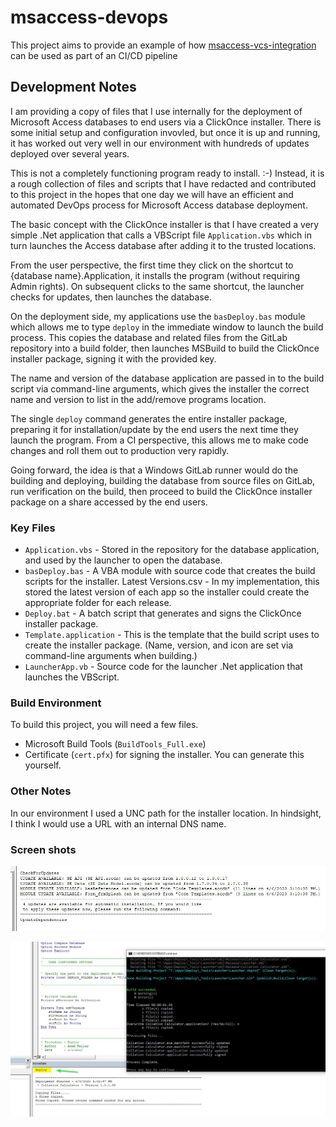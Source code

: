 # msaccess-devops
This project aims to provide an example of how [msaccess-vcs-integration](https://github.com/cenx1/msaccess-vcs-integration) can be used as part of an CI/CD pipeline

## Development Notes

I am providing a copy of files that I use internally for the deployment of Microsoft Access databases to end users via a ClickOnce installer. There is some initial setup and configuration invovled, but once it is up and running, it has worked out very well in our environment with hundreds of updates deployed over several years.

This is not a completely functioning program ready to install.  :-) Instead, it is a rough collection of files and scripts that I have redacted and contributed to this project in the hopes that one day we will have an efficient and automated DevOps process for Microsoft Access database deployment.

The basic concept with the ClickOnce installer is that I have created a very simple .Net application that calls a VBScript file `Application.vbs` which in turn launches the Access database after adding it to the trusted locations.

From the user perspective, the first time they click on the shortcut to {database name}.Application, it installs the program (without requiring Admin rights). On subsequent clicks to the same shortcut, the launcher checks for updates, then launches the database.

On the deployment side, my applications use the `basDeploy.bas` module which allows me to type `deploy` in the immediate window to launch the build process. This copies the database and related files from the GitLab repository into a build folder, then launches MSBuild to build the ClickOnce installer package, signing it with the provided key.

The name and version of the database application are passed in to the build script via command-line arguments, which gives the installer the correct name and version to list in the add/remove programs location.

The single `deploy` command generates the entire installer package, preparing it for installation/update by the end users the next time they launch the program. From a CI perspective, this allows me to make code changes and roll them out to production very rapidly.

Going forward, the idea is that a Windows GitLab runner would do the building and deploying, building the database from source files on GitLab, run verification on the build, then proceed to build the ClickOnce installer package on a share accessed by the end users.

### Key Files
* `Application.vbs` - Stored in the repository for the database application, and used by the launcher to open the database.
* `basDeploy.bas` - A VBA module with source code that creates the build scripts for the installer.
Latest Versions.csv - In my implementation, this stored the latest version of each app so the installer could create the appropriate folder for each release.
* `Deploy.bat` - A batch script that generates and signs the ClickOnce installer package.
* `Template.application` - This is the template that the build script uses to create the installer package. (Name, version, and icon are set via command-line arguments when building.)
* `LauncherApp.vb` - Source code for the launcher .Net application that launches the VBScript.

### Build Environment
To build this project, you will need a few files.
* Microsoft Build Tools (`BuildTools_Full.exe`)
* Certificate (`cert.pfx`) for signing the installer. You can generate this yourself.

### Other Notes
In our environment I used a UNC path for the installer location. In hindsight, I think I would use a URL with an internal DNS name.

### Screen shots

![Updates](img/Updates.jpg)


![Deploy](img/Deploy.jpg)


